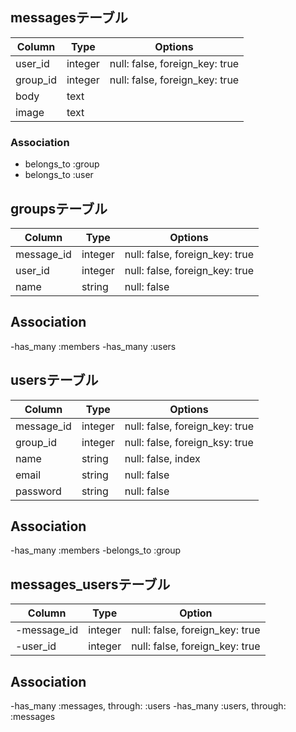 
## messagesテーブル

|Column|Type|Options|
|------|----|-------|
|user_id|integer|null: false, foreign_key: true|
|group_id|integer|null: false, foreign_key: true|
|body  |text|
|image |text|


### Association
- belongs_to :group
- belongs_to :user


## groupsテーブル

|Column|Type|Options|
|------|----|-------|
|message_id|integer|null: false, foreign_key: true|
|user_id|integer|null: false, foreign_key: true|
|name|string|null: false|

## Association
-has_many :members
-has_many :users

## usersテーブル

|Column|Type|Options|
|------|----|-------|
|message_id|integer|null: false, foreign_key: true|
|group_id|integer|null: false, foreign_ksy: true|
|name  |string|null: false, index|
|email|string|null: false|
|password|string|null: false|

## Association
-has_many :members
-belongs_to :group


## messages_usersテーブル

|Column|Type|Option|
|------|----|------|
|-message_id|integer|null: false, foreign_key: true|
|-user_id|integer|null: false, foreign_key: true|


## Association
-has_many :messages, through: :users
-has_many :users, through: :messages








